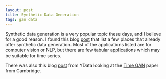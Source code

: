 ```yaml
---
layout: post
title: Synthetic Data Generation
tags: gan data
---
```


Synthetic data generation is a very popular topic these days, and I believe for a good reason.
I found this blog [post](https://venturebeat.com/2021/03/20/how-synthetic-data-could-save-ai/) that list a few places that already offer synthetic data generation.
Most of the applications listed are for computer vision or NLP, but there are few tabular applications which may be suitable for time series.

There was also this blog [post](https://towardsdatascience.com/synthetic-time-series-data-a-gan-approach-869a984f2239) from YData looking at the [Time GAN](https://openreview.net/pdf?id=rJeZq4reLS) paper from Cambridge.
